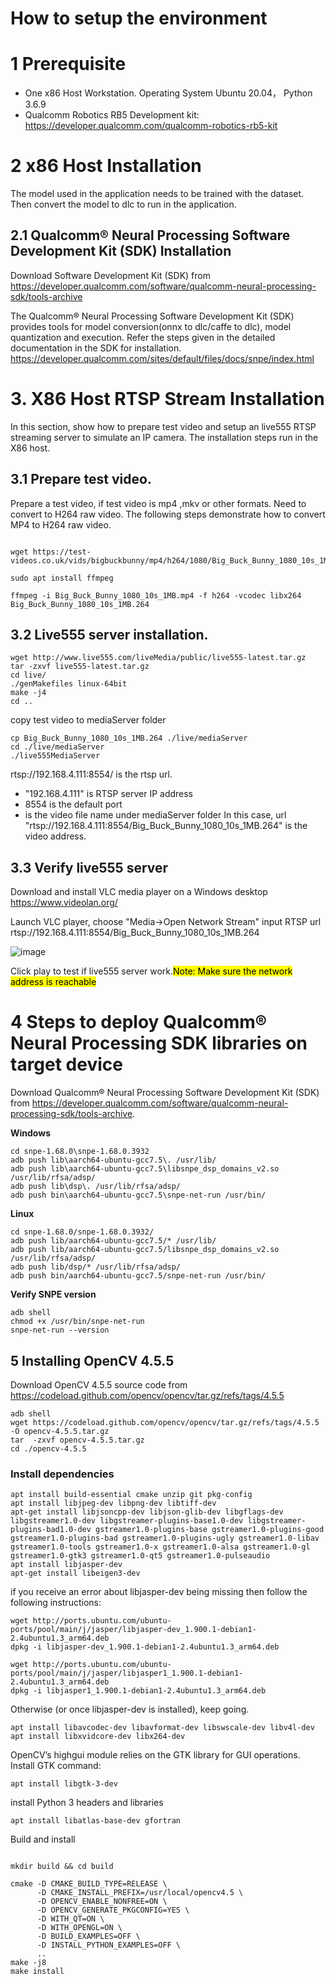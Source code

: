 # How to setup the environment

# 1 Prerequisite

- One x86 Host Workstation. Operating System Ubuntu 20.04， Python 3.6.9
- Qualcomm Robotics RB5 Development kit: https://developer.qualcomm.com/qualcomm-robotics-rb5-kit

# 2 x86 Host Installation
The model used in the application needs to be trained with the dataset. Then convert the model to dlc to run in the application.

## 2.1  Qualcomm® Neural Processing Software Development Kit (SDK) Installation
Download Software Development Kit (SDK) from https://developer.qualcomm.com/software/qualcomm-neural-processing-sdk/tools-archive

The Qualcomm® Neural Processing Software Development Kit (SDK) provides tools for model conversion(onnx to dlc/caffe to dlc), model quantization and execution. Refer the steps given in the detailed documentation in the SDK for installation.
https://developer.qualcomm.com/sites/default/files/docs/snpe/index.html

# 3. X86 Host RTSP Stream Installation
In this section, show how to prepare test video and setup an live555 RTSP streaming server to simulate an IP camera. The installation steps run in the X86 host.

## 3.1 Prepare test video. 
Prepare a test video, if test video is mp4 ,mkv or other formats. Need to convert to H264 raw video.
The following steps demonstrate how to convert MP4 to H264 raw video.

```console

wget https://test-videos.co.uk/vids/bigbuckbunny/mp4/h264/1080/Big_Buck_Bunny_1080_10s_1MB.mp4

sudo apt install ffmpeg

ffmpeg -i Big_Buck_Bunny_1080_10s_1MB.mp4 -f h264 -vcodec libx264 Big_Buck_Bunny_1080_10s_1MB.264
```

## 3.2 Live555 server installation. 

```console
wget http://www.live555.com/liveMedia/public/live555-latest.tar.gz
tar -zxvf live555-latest.tar.gz
cd live/
./genMakefiles linux-64bit
make -j4
cd ..
```

copy test video to mediaServer folder

```console
cp Big_Buck_Bunny_1080_10s_1MB.264 ./live/mediaServer
cd ./live/mediaServer
./live555MediaServer
```

rtsp://192.168.4.111:8554/<filename> is the rtsp url. 
 - "192.168.4.111" is RTSP server IP address
 - 8554 is the default port
 - <filename> is the video file name under mediaServer folder
 In this case, url "rtsp://192.168.4.111:8554/Big_Buck_Bunny_1080_10s_1MB.264" is the video address. 


## 3.3 Verify live555 server
 Download and install VLC media player on a Windows desktop  https://www.videolan.org/

Launch VLC player, choose "Media->Open Network Stream"
input RTSP url rtsp://192.168.4.111:8554/Big_Buck_Bunny_1080_10s_1MB.264

![image](https://github.com/quic/sample-apps-for-robotics-platforms/assets/131336334/c5cebc6f-df2b-4618-9d61-bcd684b23103)

 Click play to test if live555 server work.<mark>Note: Make sure the network address is reachable </mark>


 # 4 Steps to deploy Qualcomm® Neural Processing SDK libraries on target device

Download Qualcomm® Neural Processing Software Development Kit (SDK) from https://developer.qualcomm.com/software/qualcomm-neural-processing-sdk/tools-archive.

**Windows**

```console
cd snpe-1.68.0\snpe-1.68.0.3932
adb push lib\aarch64-ubuntu-gcc7.5\. /usr/lib/
adb push lib\aarch64-ubuntu-gcc7.5\libsnpe_dsp_domains_v2.so /usr/lib/rfsa/adsp/
adb push lib\dsp\. /usr/lib/rfsa/adsp/
adb push bin\aarch64-ubuntu-gcc7.5\snpe-net-run /usr/bin/
```

**Linux**

```console
cd snpe-1.68.0/snpe-1.68.0.3932/
adb push lib/aarch64-ubuntu-gcc7.5/* /usr/lib/
adb push lib/aarch64-ubuntu-gcc7.5/libsnpe_dsp_domains_v2.so /usr/lib/rfsa/adsp/
adb push lib/dsp/* /usr/lib/rfsa/adsp/
adb push bin/aarch64-ubuntu-gcc7.5/snpe-net-run /usr/bin/
```

**Verify SNPE version**

```console
adb shell
chmod +x /usr/bin/snpe-net-run
snpe-net-run --version
```

## 5 Installing OpenCV 4.5.5

Download OpenCV 4.5.5 source code from
https://codeload.github.com/opencv/opencv/tar.gz/refs/tags/4.5.5

```console
adb shell
wget https://codeload.github.com/opencv/opencv/tar.gz/refs/tags/4.5.5 -O opencv-4.5.5.tar.gz
tar  -zxvf opencv-4.5.5.tar.gz
cd ./opencv-4.5.5
```

### Install dependencies

```console
apt install build-essential cmake unzip git pkg-config
apt install libjpeg-dev libpng-dev libtiff-dev
apt-get install libjsoncpp-dev libjson-glib-dev libgflags-dev libgstreamer1.0-dev libgstreamer-plugins-base1.0-dev libgstreamer-plugins-bad1.0-dev gstreamer1.0-plugins-base gstreamer1.0-plugins-good gstreamer1.0-plugins-bad gstreamer1.0-plugins-ugly gstreamer1.0-libav gstreamer1.0-tools gstreamer1.0-x gstreamer1.0-alsa gstreamer1.0-gl gstreamer1.0-gtk3 gstreamer1.0-qt5 gstreamer1.0-pulseaudio
apt install libjasper-dev
apt-get install libeigen3-dev
```
if you receive an error about libjasper-dev being missing then follow the following instructions:
```console
wget http://ports.ubuntu.com/ubuntu-ports/pool/main/j/jasper/libjasper-dev_1.900.1-debian1-2.4ubuntu1.3_arm64.deb
dpkg -i libjasper-dev_1.900.1-debian1-2.4ubuntu1.3_arm64.deb

wget http://ports.ubuntu.com/ubuntu-ports/pool/main/j/jasper/libjasper1_1.900.1-debian1-2.4ubuntu1.3_arm64.deb
dpkg -i libjasper1_1.900.1-debian1-2.4ubuntu1.3_arm64.deb
```

Otherwise (or once libjasper-dev is installed), keep going.
```console
apt install libavcodec-dev libavformat-dev libswscale-dev libv4l-dev
apt install libxvidcore-dev libx264-dev
```

OpenCV’s highgui module relies on the GTK library for GUI operations. Install GTK command:
```console
apt install libgtk-3-dev
```
install Python 3 headers and libraries
```console
apt install libatlas-base-dev gfortran
```
Build and install
```console

mkdir build && cd build

cmake -D CMAKE_BUILD_TYPE=RELEASE \
      -D CMAKE_INSTALL_PREFIX=/usr/local/opencv4.5 \
      -D OPENCV_ENABLE_NONFREE=ON \
      -D OPENCV_GENERATE_PKGCONFIG=YES \
      -D WITH_QT=ON \
      -D WITH_OPENGL=ON \
      -D BUILD_EXAMPLES=OFF \
      -D INSTALL_PYTHON_EXAMPLES=OFF \
      ..
make -j8
make install      

```
